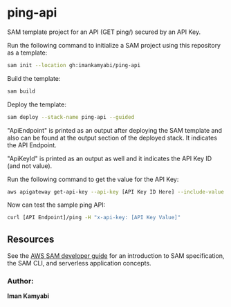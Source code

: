 # ping-api

SAM template project for an API (GET ping/) secured by an API Key.

Run the following command to initialize a SAM project using this repository as a template:

```bash
sam init --location gh:imankamyabi/ping-api
```

Build the template:
```bash
sam build
```

Deploy the template:
```bash
sam deploy --stack-name ping-api --guided
```

"ApiEndpoint" is printed as an output after deploying the SAM template and also can be found at the output section of the deployed stack. It indicates the API Endpoint.

"ApiKeyId" is printed as an output as well and it indicates the API Key ID (and not value).

Run the following command to get the value for the API Key:
```bash
aws apigateway get-api-key --api-key [API Key ID Here] --include-value 
```

Now can test the sample ping API:

```bash
curl [API Endpoint]/ping -H "x-api-key: [API Key Value]"
```

## Resources

See the [AWS SAM developer guide](https://docs.aws.amazon.com/serverless-application-model/latest/developerguide/what-is-sam.html) for an introduction to SAM specification, the SAM CLI, and serverless application concepts.

### Author:
**Iman Kamyabi**